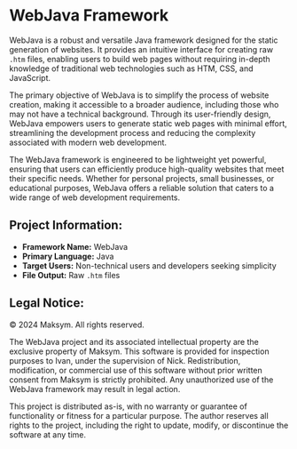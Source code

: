 WebJava Framework
===

WebJava is a robust and versatile Java framework designed for the static generation of websites.
It provides an intuitive interface for creating raw `.htm` files, enabling users to build web pages
without requiring in-depth knowledge of traditional web technologies such as HTM, CSS, and JavaScript.

The primary objective of WebJava is to simplify the process of website creation, making it accessible
to a broader audience, including those who may not have a technical background. Through its user-friendly
design, WebJava empowers users to generate static web pages with minimal effort, streamlining the development
process and reducing the complexity associated with modern web development.

The WebJava framework is engineered to be lightweight yet powerful, ensuring that users can efficiently
produce high-quality websites that meet their specific needs. Whether for personal projects, small businesses,
or educational purposes, WebJava offers a reliable solution that caters to a wide range of web development
requirements.

Project Information:
---------------------

- **Framework Name:** WebJava
- **Primary Language:** Java
- **Target Users:** Non-technical users and developers seeking simplicity
- **File Output:** Raw `.htm` files

Legal Notice:
-------------

© 2024 Maksym. All rights reserved.

The WebJava project and its associated intellectual property are the exclusive property of Maksym.
This software is provided for inspection purposes to Ivan, under the supervision of Nick.
Redistribution, modification, or commercial use of this software without prior written consent from Maksym
is strictly prohibited. Any unauthorized use of the WebJava framework may result in legal action.

This project is distributed as-is, with no warranty or guarantee of functionality or fitness for a particular
purpose. The author reserves all rights to the project, including the right to update, modify, or discontinue
the software at any time.
